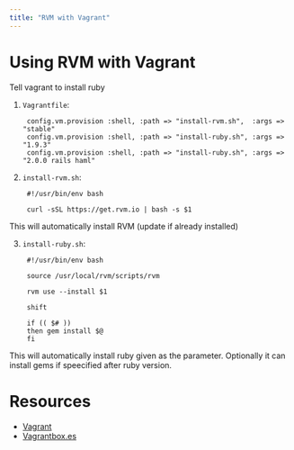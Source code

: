 ```yaml
---
title: "RVM with Vagrant"
---
```


# Using RVM with Vagrant

Tell vagrant to install ruby

1. `Vagrantfile`:

        config.vm.provision :shell, :path => "install-rvm.sh",  :args => "stable"
        config.vm.provision :shell, :path => "install-ruby.sh", :args => "1.9.3"
        config.vm.provision :shell, :path => "install-ruby.sh", :args => "2.0.0 rails haml"

2. `install-rvm.sh`:

        #!/usr/bin/env bash

        curl -sSL https://get.rvm.io | bash -s $1

This will automatically install RVM (update if already installed)

3. `install-ruby.sh`:

        #!/usr/bin/env bash

        source /usr/local/rvm/scripts/rvm

        rvm use --install $1

        shift

        if (( $# ))
        then gem install $@
        fi

This will automatically install ruby given as the parameter.
Optionally it can install gems if speecified after ruby version.

# Resources

- [Vagrant](http://vagrantup.com/)
- [Vagrantbox.es](http://www.vagrantbox.es/)
